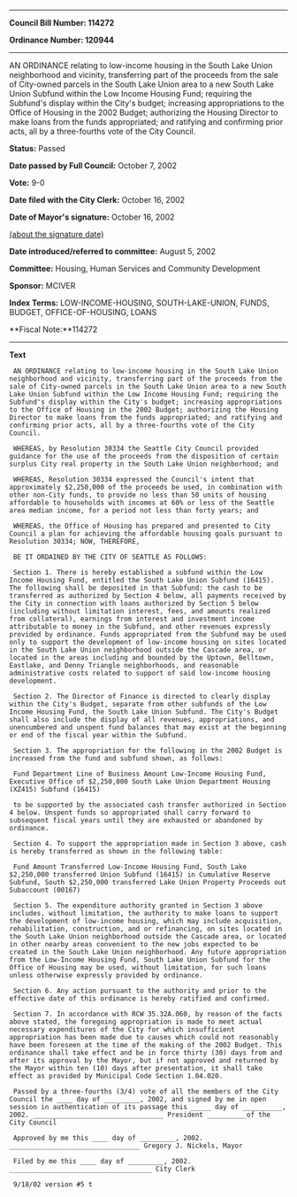 

********

**Council Bill Number: 114272**
   
**Ordinance Number: 120944**
********

 AN ORDINANCE relating to low-income housing in the South Lake Union neighborhood and vicinity, transferring part of the proceeds from the sale of City-owned parcels in the South Lake Union area to a new South Lake Union Subfund within the Low Income Housing Fund; requiring the Subfund's display within the City's budget; increasing appropriations to the Office of Housing in the 2002 Budget; authorizing the Housing Director to make loans from the funds appropriated; and ratifying and confirming prior acts, all by a three-fourths vote of the City Council.

**Status:** Passed
   
**Date passed by Full Council:** October 7, 2002
   
**Vote:** 9-0
   
**Date filed with the City Clerk:** October 16, 2002
   
**Date of Mayor's signature:** October 16, 2002
   
[(about the signature date)](/~public/approvaldate.htm)
   
   
   
**Date introduced/referred to committee:** August 5, 2002
   
**Committee:** Housing, Human Services and Community Development
   
**Sponsor:** MCIVER
   
   
**Index Terms:** LOW-INCOME-HOUSING, SOUTH-LAKE-UNION, FUNDS, BUDGET, OFFICE-OF-HOUSING, LOANS

**Fiscal Note:**114272

********

**Text**
   
```
 AN ORDINANCE relating to low-income housing in the South Lake Union neighborhood and vicinity, transferring part of the proceeds from the sale of City-owned parcels in the South Lake Union area to a new South Lake Union Subfund within the Low Income Housing Fund; requiring the Subfund's display within the City's budget; increasing appropriations to the Office of Housing in the 2002 Budget; authorizing the Housing Director to make loans from the funds appropriated; and ratifying and confirming prior acts, all by a three-fourths vote of the City Council.

 WHEREAS, by Resolution 30334 the Seattle City Council provided guidance for the use of the proceeds from the disposition of certain surplus City real property in the South Lake Union neighborhood; and

 WHEREAS, Resolution 30334 expressed the Council's intent that approximately $2,250,000 of the proceeds be used, in combination with other non-City funds, to provide no less than 50 units of housing affordable to households with incomes at 60% or less of the Seattle area median income, for a period not less than forty years; and

 WHEREAS, the Office of Housing has prepared and presented to City Council a plan for achieving the affordable housing goals pursuant to Resolution 30334; NOW, THEREFORE,

 BE IT ORDAINED BY THE CITY OF SEATTLE AS FOLLOWS:

 Section 1. There is hereby established a subfund within the Low Income Housing Fund, entitled the South Lake Union Subfund (16415). The following shall be deposited in that Subfund: the cash to be transferred as authorized by Section 4 below, all payments received by the City in connection with loans authorized by Section 5 below (including without limitation interest, fees, and amounts realized from collateral), earnings from interest and investment income attributable to money in the Subfund, and other revenues expressly provided by ordinance. Funds appropriated from the Subfund may be used only to support the development of low-income housing on sites located in the South Lake Union neighborhood outside the Cascade area, or located in the areas including and bounded by the Uptown, Belltown, Eastlake, and Denny Triangle neighborhoods, and reasonable administrative costs related to support of said low-income housing development.

 Section 2. The Director of Finance is directed to clearly display within the City's Budget, separate from other subfunds of the Low Income Housing Fund, the South Lake Union Subfund. The City's Budget shall also include the display of all revenues, appropriations, and unencumbered and unspent fund balances that may exist at the beginning or end of the fiscal year within the Subfund.

 Section 3. The appropriation for the following in the 2002 Budget is increased from the fund and subfund shown, as follows:

 Fund Department Line of Business Amount Low-Income Housing Fund, Executive Office of $2,250,000 South Lake Union Department Housing (XZ415) Subfund (16415)

 to be supported by the associated cash transfer authorized in Section 4 below. Unspent funds so appropriated shall carry forward to subsequent fiscal years until they are exhausted or abandoned by ordinance.

 Section 4. To support the appropriation made in Section 3 above, cash is hereby transferred as shown in the following table:

 Fund Amount Transferred Low-Income Housing Fund, South Lake $2,250,000 transferred Union Subfund (16415) in Cumulative Reserve Subfund, South $2,250,000 transferred Lake Union Property Proceeds out Subaccount (00167)

 Section 5. The expenditure authority granted in Section 3 above includes, without limitation, the authority to make loans to support the development of low-income housing, which may include acquisition, rehabilitation, construction, and or refinancing, on sites located in the South Lake Union neighborhood outside the Cascade area, or located in other nearby areas convenient to the new jobs expected to be created in the South Lake Union neighborhood. Any future appropriation from the Low-Income Housing Fund, South Lake Union Subfund for the Office of Housing may be used, without limitation, for such loans unless otherwise expressly provided by ordinance.

 Section 6. Any action pursuant to the authority and prior to the effective date of this ordinance is hereby ratified and confirmed.

 Section 7. In accordance with RCW 35.32A.060, by reason of the facts above stated, the foregoing appropriation is made to meet actual necessary expenditures of the City for which insufficient appropriation has been made due to causes which could not reasonably have been foreseen at the time of the making of the 2002 Budget. This ordinance shall take effect and be in force thirty (30) days from and after its approval by the Mayor, but if not approved and returned by the Mayor within ten (10) days after presentation, it shall take effect as provided by Municipal Code Section 1.04.020.

 Passed by a three-fourths (3/4) vote of all the members of the City Council the ____ day of _________, 2002, and signed by me in open session in authentication of its passage this _____ day of __________, 2002. _________________________________ President __________of the City Council

 Approved by me this ____ day of _________, 2002. _________________________________ Gregory J. Nickels, Mayor

 Filed by me this ____ day of _________, 2002. ____________________________________ City Clerk

 9/18/02 version #5 t

```
